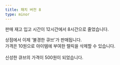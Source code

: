 ```yaml
---
title: 패치 버전 8
type: minor
---
```


판매 재고 입고 시간이 12시간에서 8시간으로 줄었습니다.

상점에서 이제 '불경한 큐브'가 판매됩니다.<br>가격은 10원으로 아이템에 부여한 렐릭을 삭제할 수 있습니다.<br><br>신성한 큐브의 가격이 500원이 되었습니다.